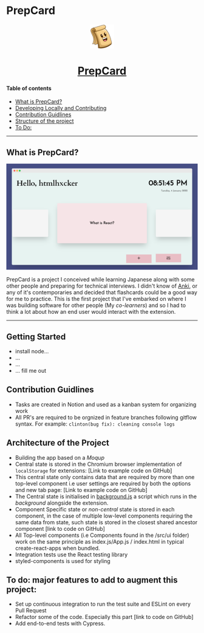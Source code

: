 # PrepCard

<div align="center">
    <a href="#">
        <img src="./public/images/PrepCard128.png" width="64" height="64" alt="PrepCards">
    </a>
    <h1>
        <a href="#">
            PrepCard
        </a>
    </h1>
</div>

#### Table of contents

- [What is PrepCard?](#what-is-prepcard)
- [Developing Locally and Contributing](#developing-locally-and-contributing)
- [Contribution Guidlines](#Contribution-guidelines)
- [Structure of the project](#structure-of-the-project)
- [To Do:](#todo)

---

## What is PrepCard?

<img src="./public/images/README/prepcard-newtab.png" alt="PrepCards New Tab Page">

PrepCard is a project I conceived while learning Japanese along with some other
people and preparing for technical interviews. I didn't know of
[Anki](https://ankiweb.net), or any of it's contemporaries and decided that
flashcards could be a good way for me to practice. This is the first project
that I've embarked on where I was building software for other people (My
_co-learners_) and so I had to think a lot about how an end user would interact
with the extension.

---
## Getting Started 
 - install node...
 - ...
 - ...
 - ... fill me out

## Contribution Guidlines

- Tasks are created in Notion and used as a kanban system for organizing work
- All PR's are required to be orgnized in feature branches following gitflow syntax. For example: `clinton(bug fix): cleaning console logs `

## Architecture of the Project
- Building the app based on a _Moqup_
- Central state is stored in the Chromium browser implementation of
  `localStorage` for extensions: [Link to example code on GitHub]
- This central state only contains data that are required by more than one
  top-level component i.e user settings are required by both the options and new
  tab page: [Link to example code on GitHub]
- The Central state is initialised in [background.js]() a script which runs in
  the _background_ alongside the extension.
- Component Specific state or _non-central_ state is stored in each component,
  in the case of multiple low-level components requiring the same data from
  state, such state is stored in the closest shared ancestor component [link to
  code on GitHub]
- All Top-level components (i.e Components found in the /src/ui folder) work on
  the same principle as index.js/App.js / index.html in typical
  create-react-apps when bundled.
- Integration tests use the React testing library
- styled-components is used for styling

## To do: major features to add to augment this project:

- Set up continuous integration to run the test suite and ESLint on every Pull
  Request
- Refactor some of the code. Especially this part [link to code on GitHub]
- Add end-to-end tests with Cypress.

